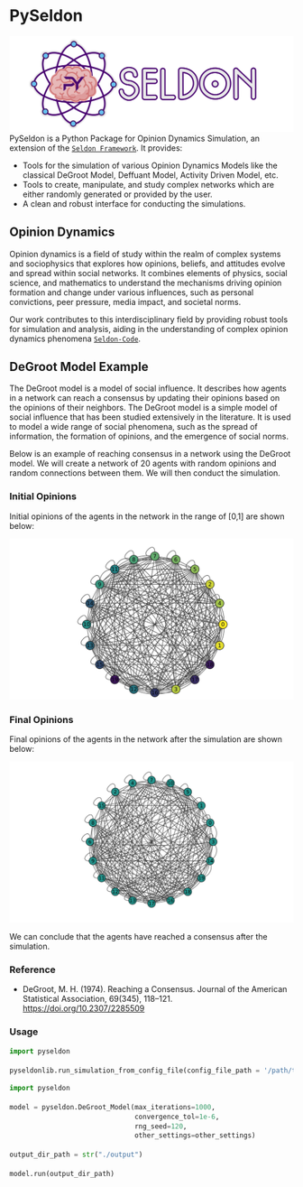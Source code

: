 # PySeldon
![pyseldon](https://raw.githubusercontent.com/User-DK/pyseldon/main/res/logotext.png)
PySeldon is a Python Package for Opinion Dynamics Simulation, an extension of the [`Seldon Framework`](https://github.com/seldon-code/seldon). It provides:

- Tools for the simulation of various Opinion Dynamics Models like the classical DeGroot Model, Deffuant Model, Activity Driven Model, etc.
- Tools to create, manipulate, and study complex networks which are either randomly generated or provided by the user.
- A clean and robust interface for conducting the simulations.

## Opinion Dynamics

Opinion dynamics is a field of study within the realm of complex systems and sociophysics that explores how opinions, beliefs, and attitudes evolve and spread within social networks. It combines elements of physics, social science, and mathematics to understand the mechanisms driving opinion formation and change under various influences, such as personal convictions, peer pressure, media impact, and societal norms.

Our work contributes to this interdisciplinary field by providing robust tools for simulation and analysis, aiding in the understanding of complex opinion dynamics phenomena [`Seldon-Code`](https://github.com/seldon-code).

## DeGroot Model Example

The DeGroot model is a model of social influence. It describes how agents in a network can reach a consensus by updating their opinions based on the opinions of their neighbors. The DeGroot model is a simple model of social influence that has been studied extensively in the literature. It is used to model a wide range of social phenomena, such as the spread of information, the formation of opinions, and the emergence of social norms.

Below is an example of reaching consensus in a network using the DeGroot model. We will create a network of 20 agents with random opinions and random connections between them. We will then conduct the simulation.

### Initial Opinions

Initial opinions of the agents in the network in the range of [0,1] are shown below:

![Initial Opinions](https://github.com/User-DK/pyseldon/raw/main/visualisations/ouput_20_agents_10_connections_each/initial.png)

### Final Opinions

Final opinions of the agents in the network after the simulation are shown below:

![Final Opinions](https://github.com/User-DK/pyseldon/raw/main/visualisations/ouput_20_agents_10_connections_each/final.png)

We can conclude that the agents have reached a consensus after the simulation.

### Reference
- DeGroot, M. H. (1974). Reaching a Consensus. Journal of the American Statistical Association, 69(345), 118–121. https://doi.org/10.2307/2285509


### Usage

```python
import pyseldon

pyseldonlib.run_simulation_from_config_file(config_file_path = '/path/to/config/file')
```

```python
import pyseldon

model = pyseldon.DeGroot_Model(max_iterations=1000,
                               convergence_tol=1e-6,
                               rng_seed=120, 
                               other_settings=other_settings)

output_dir_path = str("./output")

model.run(output_dir_path)
```